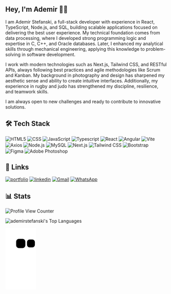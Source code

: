 ## Hey, I'm Ademir 👋😺


I am Ademir Stefanski, a full-stack developer with experience in React, TypeScript, Node.js, and SQL, building scalable applications focused on delivering the best user experience. My technical foundation comes from data processing, where I developed strong programming logic and expertise in C, C++, and Oracle databases. Later, I enhanced my analytical skills through mechanical engineering, applying this knowledge to problem-solving in software development.

I work with modern technologies such as Next.js, Tailwind CSS, and RESTful APIs, always following best practices and agile methodologies like Scrum and Kanban. My background in photography and design has sharpened my aesthetic sense and ability to create intuitive interfaces. Additionally, my experience in rugby and judo has strengthened my discipline, resilience, and teamwork skills.

I am always open to new challenges and ready to contribute to innovative solutions.



## 🛠 Tech Stack
<div>
<img align="center" alt="HTML5" height="30" width="40" src="https://cdn.jsdelivr.net/gh/devicons/devicon@latest/icons/html5/html5-original.svg" />
<img align="center" alt="CSS" height="30" width="40" src="https://cdn.jsdelivr.net/gh/devicons/devicon@latest/icons/css3/css3-original.svg" />
<img align="center" alt="JavaScript" height="30" width="40" src="https://cdn.jsdelivr.net/gh/devicons/devicon@latest/icons/javascript/javascript-original.svg" />
<img align="center" alt="Typescript" height="30" width="40" src="https://cdn.jsdelivr.net/gh/devicons/devicon@latest/icons/typescript/typescript-original.svg" />
<img align="center" alt="React" height="30" width="40" src="https://cdn.jsdelivr.net/gh/devicons/devicon@latest/icons/react/react-original.svg" />
<img align="center" alt="Angular" height="30" width="40" src="https://cdn.jsdelivr.net/gh/devicons/devicon@latest/icons/angular/angular-original.svg" />
<img align="center" alt="Vite" height="30" width="40"  src="https://cdn.jsdelivr.net/gh/devicons/devicon@latest/icons/vitejs/vitejs-original.svg" />
<img align="center" alt="Axios" height="30" width="40"  src="https://cdn.jsdelivr.net/gh/devicons/devicon@latest/icons/axios/axios-plain.svg" />  
<img align="center" alt="Node.js" height="30" width="40"  src="https://cdn.jsdelivr.net/gh/devicons/devicon@latest/icons/nodejs/nodejs-original.svg" />
<img align="center" alt="MySQL" height="30" width="40"  src="https://cdn.jsdelivr.net/gh/devicons/devicon@latest/icons/mysql/mysql-original.svg" />
<img align="center" alt="Next.js" height="30" width="40"  src="https://cdn.jsdelivr.net/gh/devicons/devicon@latest/icons/nextjs/nextjs-original.svg" />
<img align="center" alt="Tailwind CSS" height="30" width="40"  src="https://cdn.jsdelivr.net/gh/devicons/devicon@latest/icons/tailwindcss/tailwindcss-original.svg" />
<img align="center" alt="Bootstrap" height="30" width="40"  src="https://cdn.jsdelivr.net/gh/devicons/devicon@latest/icons/bootstrap/bootstrap-original.svg" />
<img align="center" alt="Figma" height="30" width="40"  src="https://cdn.jsdelivr.net/gh/devicons/devicon@latest/icons/figma/figma-original.svg" />
<img align="center" alt="Adobe Photoshop" height="30" width="40"  src="https://cdn.jsdelivr.net/gh/devicons/devicon@latest/icons/photoshop/photoshop-original.svg" />
</div>



## 🔗 Links

[![portfolio](https://img.shields.io/badge/my_portfolio-000?style=for-the-badge&logo=ko-fi&logoColor=white)](https://ademirstefanski.dev/)
[![linkedin](https://img.shields.io/badge/linkedin-0A66C2?style=for-the-badge&logo=linkedin&logoColor=white)](https://www.linkedin.com/in/ademir-stefanski/)
[![Gmail](https://img.shields.io/badge/-Gmail-c14438?style=for-the-badge&logo=Gmail&logoColor=white&link=mailto:ademirstefanski@gmail.com)](mailto:ademirstefanski@gmail.com)
[![WhatsApp](https://img.shields.io/badge/WhatsApp-25D366?style=for-the-badge&logo=whatsapp&logoColor=white)](https://api.whatsapp.com/send?phone=5511981412507)



## 📊 Stats

![Profile View Counter](https://komarev.com/ghpvc/?username=ademirstefanski)

![ademirstefanski's Top Languages](https://github-readme-stats.vercel.app/api/top-langs/?username=ademirstefanski&theme=tokyonight&show_icons=true&hide_border=true&layout=compact)



![snake gif](https://github.com/AdemirStefanski/AdemirStefanski/blob/output/github-contribution-grid-snake.svg)


<!--
**AdemirStefanski/AdemirStefanski** is a ✨ _special_ ✨ repository because its `README.md` (this file) appears on your GitHub profile.

Here are some ideas to get you started:

- 🔭 I’m currently working on ...  
- 🌱 I’m currently learning ...
- 👯 I’m looking to collaborate on ...
- 🤔 I’m looking for help with ...
- 💬 Ask me about ...
- 📫 How to reach me: ...
- 😄 Pronouns: ...
- ⚡ Fun fact: ...
-->
